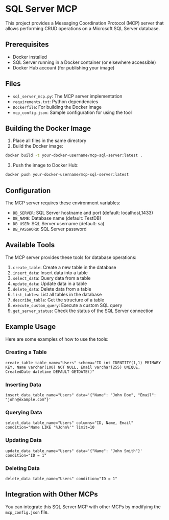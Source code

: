 # SQL Server MCP

This project provides a Messaging Coordination Protocol (MCP) server that allows performing CRUD operations on a Microsoft SQL Server database.

## Prerequisites

- Docker installed
- SQL Server running in a Docker container (or elsewhere accessible)
- Docker Hub account (for publishing your image)

## Files

- `sql_server_mcp.py`: The MCP server implementation
- `requirements.txt`: Python dependencies
- `Dockerfile`: For building the Docker image
- `mcp_config.json`: Sample configuration for using the tool

## Building the Docker Image

1. Place all files in the same directory
2. Build the Docker image:

```bash
docker build -t your-docker-username/mcp-sql-server:latest .
```

3. Push the image to Docker Hub:

```bash
docker push your-docker-username/mcp-sql-server:latest
```

## Configuration

The MCP server requires these environment variables:

- `DB_SERVER`: SQL Server hostname and port (default: localhost,1433)
- `DB_NAME`: Database name (default: TestDB)
- `DB_USER`: SQL Server username (default: sa)
- `DB_PASSWORD`: SQL Server password

## Available Tools

The MCP server provides these tools for database operations:

1. `create_table`: Create a new table in the database
2. `insert_data`: Insert data into a table
3. `select_data`: Query data from a table
4. `update_data`: Update data in a table
5. `delete_data`: Delete data from a table
6. `list_tables`: List all tables in the database
7. `describe_table`: Get the structure of a table
8. `execute_custom_query`: Execute a custom SQL query
9. `get_server_status`: Check the status of the SQL Server connection

## Example Usage

Here are some examples of how to use the tools:

### Creating a Table

```
create_table table_name="Users" schema="ID int IDENTITY(1,1) PRIMARY KEY, Name varchar(100) NOT NULL, Email varchar(255) UNIQUE, CreatedDate datetime DEFAULT GETDATE()"
```

### Inserting Data

```
insert_data table_name="Users" data='{"Name": "John Doe", "Email": "john@example.com"}'
```

### Querying Data

```
select_data table_name="Users" columns="ID, Name, Email" condition="Name LIKE '%John%'" limit=10
```

### Updating Data

```
update_data table_name="Users" data='{"Name": "John Smith"}' condition="ID = 1"
```

### Deleting Data

```
delete_data table_name="Users" condition="ID = 1"
```

## Integration with Other MCPs

You can integrate this SQL Server MCP with other MCPs by modifying the `mcp_config.json` file.